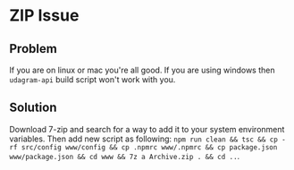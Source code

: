 # ZIP Issue

## Problem

If you are on linux or mac you're all good.
If you are using windows then `udagram-api` build script won't work with you.

## Solution

Download 7-zip and search for a way to add it to your system environment variables.
Then add new script as following: `npm run clean && tsc && cp -rf src/config www/config && cp .npmrc www/.npmrc && cp package.json www/package.json && cd www && 7z a Archive.zip . && cd ..`.
